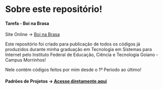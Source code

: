 # Sobre este repositório!

#### Tarefa - Boi na Brasa

Site Online -> [Boi na Brasa](https://tiosambr.github.io/Boi-na-Brasa/)

Este repositório foi criado para publicação de todos os códigos já produzidos durante minha graduação em Tecnologia em Sistemas para Internet pelo Instituto Federal de Educação, Ciência e Tecnologia Goiano - Campus Morrinhos!

Nele contém códigos feitos por mim desde o 1º Periodo ao último! 

#### Padrões de Projetos  -> [Acesse diretamente aqui](https://github.com/TIOSAMBR/Boi-na-Brasa)
